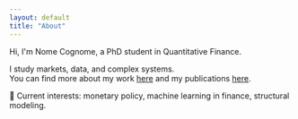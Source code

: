 ```yaml
---
layout: default
title: "About"
---
```


Hi, I'm Nome Cognome, a PhD student in Quantitative Finance.

I study markets, data, and complex systems.  
You can find more about my work [here](#) and my publications [here](#).

📍 Current interests: monetary policy, machine learning in finance, structural modeling.
